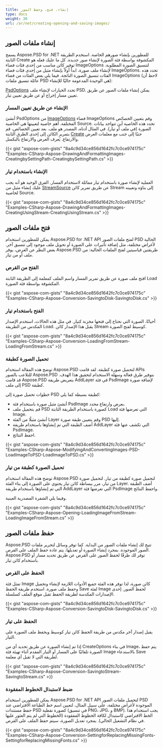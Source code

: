 ```yaml
---
title: إنشاء، فتح، وحفظ الصور
type: docs
weight: 30
url: /ar/net/creating-opening-and-saving-images/
---
```


## **إنشاء ملفات الصور**
يسمح Aspose.PSD for .NET للمطورين بإنشاء صورهم الخاصة. استخدم الطريقة الثابتة Create المكشوفة بواسطة فئة الصورة لإنشاء صور جديدة. كل ما عليك فعله هو توفير كائن مناسب من إحدى فئات فضاء ImageOptions لتنسيق الصورة المطلوبة. لإنشاء ملف صورة، ابدأ أولاً بإنشاء مثيل من إحدى فئات فضاء ImageOptions. تحدد هذه الفئات تنسيق الصورة الناتجة. فيما يلي بعض الفئات من فضاء ImageOptions (لاحظ أن عائلة تنسيق ملفات PSD هي الوحيدة المدعومة حاليًا للإنشاء):

[PsdOptions](https://reference.aspose.com/psd/net/aspose.psd.imageoptions/psdoptions) تحدد الخيارات لإنشاء ملف PSD. يمكن إنشاء ملفات الصور عن طريق تعيين مسار إخراج أو عن طريق تعيين تيار.
### **الإنشاء عن طريق تعيين المسار**
أنشئ PsdOptions من [ImageOptions](https://reference.aspose.com/psd/net/aspose.psd.imageoptions) فضاء ImageOptions وقم بتعيين الخصائص المختلفة. أهم خاصية لتعيينها هي الخاصية Source. تحدد هذه الخاصية أين تتواجد بيانات الصورة (في ملف أو تيار). في المثال أدناه، المصدر هو ملف. بعد تعيين الخصائص، قم بتمرير الكائن إلى إحدى الطرق الثابتة [Create](https://reference.aspose.com/psd/net/aspose.psd/image/methods/create) جنبًا إلى جنب مع معلمات العرض والارتفاع. يُعرف العرض والارتفاع بالبكسل.

{{< gist "aspose-com-gists" "8a4c9d34ce856d1642fc7c0ce974175c" "Examples-CSharp-Aspose-DrawingAndFormattingImages-CreatingbySettingPath-CreatingbySettingPath.cs" >}}
### **الإنشاء باستخدام تيار**
العملية لإنشاء صورة باستخدام تيار مماثلة لاستخدام المسار. الفرق الوحيد هو أنه يجب عليك إنشاء مثيل من [StreamSource](https://reference.aspose.com/psd/net/aspose.psd.sources/streamsource) عن طريق تمرير كائن Stream إلى بناؤه وتعيينه لخاصية Source.

{{< gist "aspose-com-gists" "8a4c9d34ce856d1642fc7c0ce974175c" "Examples-CSharp-Aspose-DrawingAndFormattingImages-CreatingUsingStream-CreatingUsingStream.cs" >}}

## **فتح ملفات الصور**
يمكن للمطورين استخدام Aspose.PSD for .NET API لفتح ملفات الصور PSD الحالية لأغراض مختلفة، مثل إضافة تأثيرات على الصورة أو تحويل ملف موجود إلى تنسيق آخر. بغض النظر عن الغرض، يوفر Aspose.PSD طريقتين قياسيتين لفتح الملفات الحالية: من ملف أو من تيار.
### **الفتح من القرص**
افتح ملف صورة عن طريق تمرير المسار واسم الملف كمعلمة إلى الطريقة الثابتة Load المكشوفة بواسطة فئة الصورة.

{{< gist "aspose-com-gists" "8a4c9d34ce856d1642fc7c0ce974175c" "Examples-CSharp-Aspose-Conversion-SavingtoDisk-SavingtoDisk.cs" >}}
### **الفتح باستخدام تيار**
أحيانًا، الصورة التي نحتاج إلى فتحها مخزنة كتيار. في مثل هذه الحالات، استخدم الإصدار المكدس من الطريقة Load. يقبل هذا الإصدار كائن Stream كوسيط لفتح الصورة.

{{< gist "aspose-com-gists" "8a4c9d34ce856d1642fc7c0ce974175c" "Examples-CSharp-Aspose-Conversion-LoadingFromStream-LoadingFromStream.cs" >}}
### **تحميل الصورة كطبقة**
توضح هذه المقالة استخدام Aspose.PSD لتحميل صورة كطبقة. لقد قامت APIs للتلاعب بالصور Aspose.PSD بتوفير طرق فعالة وسهلة الاستخدام لتحقيق هذا الهدف. قد قامت Aspose.PSD بتعريض طريقة AddLayer في فئة PsdImage لإضافة صورة إلى ملف PSD كطبقة.

خطوات تحميل صورة إلى PSD كطبقة بسيطة كما يلي:

- أنشئ مثيل صورة باستخدام فئة PsdImage بعرض وارتفاع محدد.
- قم بتحميل ملف PSD كصورة باستخدام الطريقة الثابتة Load التي تعرضها فئة Image.
- أنشئ مثيلًا من الفئة Layer وقم بتعيين طبقة صورة PSD إليها.
- أضف الطبقة التي تم إنشاؤها باستخدام طريقة AddLayer التي تكشف عنها فئة PsdImage.
- احفظ النتائج.

{{< gist "aspose-com-gists" "8a4c9d34ce856d1642fc7c0ce974175c" "Examples-CSharp-Aspose-ModifyingAndConvertingImages-PSD-LoadImageToPSD-LoadImageToPSD.cs" >}}
### **تحميل الصورة كطبقة من تيار**
توضح هذه المقالة استخدام Aspose.PSD لتحميل صورة كطبقة من تيار. لتحميل صورة من تيار، مرر ببساطة كائن تيار يحتوي على الصورة إلى بناء الفئة Layer. أضف الطبقة التي تم إنشاؤها باستخدام طريقة AddLayer التي تعرضها فئة PsdImage واحفظ النتائج.

وفيما يلي الشفرة المصدرية العينية.

{{< gist "aspose-com-gists" "8a4c9d34ce856d1642fc7c0ce974175c" "Examples-CSharp-Aspose-Opening-LoadingImageFromStream-LoadingImageFromStream.cs" >}}

## **حفظ ملفات الصور**
Aspose.PSD تتيح لك إنشاء ملفات الصور من البداية. كما توفر وسائل لتحرير ملفات الصور الموجودة. بمجرد إنشاء الصورة أو تعديلها، يتم عادة حفظ الملف على القرص. Aspose.PSD توفر لك طرقًا لحفظ الصور على القرص عن طريق تحديد مسار أو باستخدام كائن تيار.
### **الحفظ على القرص**
تمثل فئة Image كائن صورة، لذا توفر هذه الفئة جميع الأدوات اللازمة لإنشاء وتحميل وحفظ ملف صورة. استخدم طريقة الحفظ Save لفئة Image لحفظ الصور. إحدى الإصدارات المكدسة لطريقة الحفظ تقبل موقع الملف كسلسلة.

{{< gist "aspose-com-gists" "8a4c9d34ce856d1642fc7c0ce974175c" "Examples-CSharp-Aspose-Conversion-SavingtoDisk-SavingtoDisk.cs" >}}
### **الحفظ على تيار**
يقبل إصدار آخر مكدس من طريقة الحفظ كائن تيار كوسيط ويحفظ ملف الصورة على التيار.

إذا تم إنشاء الصورة عن طريق تحديد أي من CreateOptions في بناء Image، يتم حفظ الصورة تلقائيًا على المسار أو التيار المقدم أثناء تهيئة فئة Image بالاستدعاء Save لطريقة التي لا تقبل أي معلمة.

{{< gist "aspose-com-gists" "8a4c9d34ce856d1642fc7c0ce974175c" "Examples-CSharp-Aspose-Conversion-SavingtoStream-SavingtoStream.cs" >}}
### **ضبط لاستبدال الخطوط المفقودة**
يمكن للمطورين استخدام Aspose.PSD for .NET API لتحميل ملفات الصور PSD الموجودة لأغراض مختلفة، على سبيل المثال، لتعيين اسم خط الطباعة الافتراضي عند حفظ مستندات PSD كصورة نقطية (في تنسيق PNG، JPG، و BMP). يجب استخدام هذا الخط الافتراضي كاستبدال لكافة الخطوط المفقودة (الخطوط التي لم يتم العثور عليها في نظام التشغيل الحالي). بمجرد تعديل الصورة، سيتم حفظ الملف على القرص.

{{< gist "aspose-com-gists" "8a4c9d34ce856d1642fc7c0ce974175c" "Examples-CSharp-Aspose-Conversion-SettingforReplacingMissingFonts-SettingforReplacingMissingFonts.cs" >}}